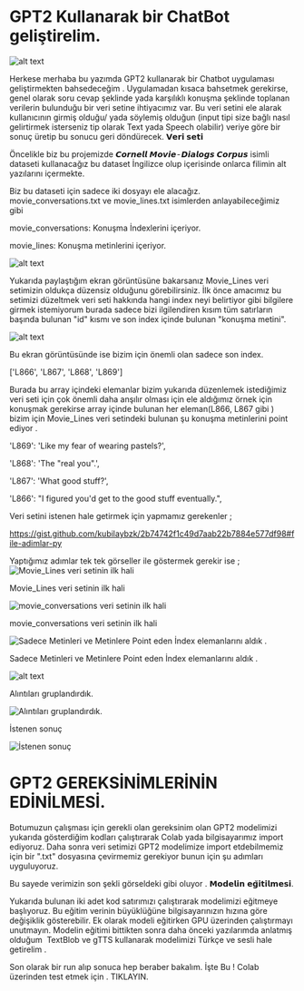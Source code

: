 # GPT2 Kullanarak bir ChatBot geliştirelim.

![alt text](https://miro.medium.com/max/2800/0*SS2dhjs-1K2uUwwe.jpeg)

Herkese merhaba bu yazımda GPT2 kullanarak bir Chatbot uygulaması geliştirmekten bahsedeceğim . Uygulamadan kısaca bahsetmek gerekirse, genel olarak soru cevap şeklinde yada karşılıklı konuşma şeklinde toplanan verilerin bulunduğu bir veri setine ihtiyacımız var. Bu veri setini ele alarak kullanıcının girmiş olduğu/ yada söylemiş olduğun (input tipi size bağlı nasıl gelirtirmek isterseniz tip olarak Text yada Speech olabilir) veriye göre bir sonuç üretip bu sonucu geri döndürecek.
𝗩𝗲𝗿𝗶 𝘀𝗲𝘁𝗶

Öncelikle biz bu projemizde 𝘾𝙤𝙧𝙣𝙚𝙡𝙡 𝙈𝙤𝙫𝙞𝙚 - 𝘿𝙞𝙖𝙡𝙤𝙜𝙨 𝘾𝙤𝙧𝙥𝙪𝙨 isimli dataseti kullanacağız bu dataset İngilizce olup içerisinde onlarca filimin alt yazılarını içermekte.


Biz bu dataseti için sadece iki dosyayı ele alacağız. 
movie_conversations.txt ve movie_lines.txt isimlerden anlayabileceğimiz gibi 

movie_conversations: Konuşma İndexlerini içeriyor. 

movie_lines: Konuşma metinlerini içeriyor.


![alt text](https://miro.medium.com/max/2588/1*oimEe74o_u50Bavp9Y4nrQ.png)


Yukarıda paylaştığım ekran görüntüsüne bakarsanız Movie_Lines veri setimizin oldukça düzensiz olduğunu görebilirsiniz. İlk önce amacımız bu setimizi düzeltmek veri seti hakkında hangi index neyi belirtiyor gibi bilgilere girmek istemiyorum burada sadece bizi ilgilendiren kısım tüm satırların başında bulunan "id" kısmı ve son index içinde bulunan "konuşma metini".

![alt text](https://miro.medium.com/max/1086/1*yR_bim7nbV7d5RE4F4jNyA.png)

Bu ekran görüntüsünde ise bizim için önemli olan sadece son index.

['L866', 'L867', 'L868', 'L869']

Burada bu array içindeki elemanlar bizim yukarıda düzenlemek istediğimiz veri seti için çok önemli daha anşılır olması için ele aldığımız örnek için konuşmak gerekirse array içinde bulunan her eleman(L866, L867 gibi ) bizim için Movie_Lines veri setindeki bulunan şu konuşma metinlerini point ediyor .

'L869': 'Like my fear of wearing pastels?',

'L868': 'The "real you".',

'L867': 'What good stuff?', 

'L866': "I figured you'd get to the good stuff eventually.",

Veri setini istenen hale getirmek için yapmamız gerekenler ;

https://gist.github.com/kubilaybzk/2b74742f1c49d7aab22b7884e577df98#file-adimlar-py



Yaptığımız adımlar tek tek görseller ile göstermek gerekir ise ;
![Movie_Lines veri setinin ilk hali ](https://miro.medium.com/max/700/1*nmsVzaG3uMbHZzD3kVYahg.png)

Movie_Lines veri setinin ilk hali

![movie_conversations veri setinin ilk hali](https://miro.medium.com/max/700/1*18tILSD37gp8NWBkC1lpTQ.png)

movie_conversations veri setinin ilk hali

![Sadece Metinleri ve Metinlere Point eden İndex elemanlarını aldık .](https://miro.medium.com/max/700/1*jLx8_XtfGbTzdL8zu2dCjQ.png)

Sadece Metinleri ve Metinlere Point eden İndex elemanlarını aldık .

![alt text](https://miro.medium.com/max/700/1*y26xC0Gcg2WY4GJEN08Y0A.png)

Alıntıları gruplandırdık.

![Alıntıları gruplandırdık.](https://miro.medium.com/max/700/1*5w9a_RM3YK2iEH43QpmwiQ.png)

İstenen sonuç

![İstenen sonuç](https://miro.medium.com/max/700/1*5w9a_RM3YK2iEH43QpmwiQ.png)






# GPT2 GEREKSİNİMLERİNİN EDİNİLMESİ.

Botumuzun çalışması için gerekli olan gereksinim olan GPT2 modelimizi yukarıda gösterdiğim kodları çalıştırarak Colab yada bilgisayarımız import ediyoruz. Daha sonra veri setimizi GPT2 modelimize import etdebilmemiz için bir ".txt" dosyasına çevirmemiz gerekiyor bunun için şu adımları uyguluyoruz.

Bu sayede verimizin son şekli görseldeki gibi oluyor .
𝗠𝗼𝗱𝗲𝗹𝗶𝗻 𝗲𝗴̆𝗶𝘁𝗶𝗹𝗺𝗲𝘀𝗶.

Yukarıda bulunan iki adet kod satırımızı çalıştırarak modelimizi eğitmeye başlıyoruz. Bu eğitim verinin büyüklüğüne bilgisayarınızın hızına göre değişiklik gösterebilir. Ek olarak modeli eğitirken GPU üzerinden çalıştırmayı unutmayın.
Modelin eğitimi bittikten sonra daha önceki yazılarımda anlatmış olduğum 
TextBlob ve gTTS kullanarak modelimizi Türkçe ve sesli hale getirelim .

Son olarak bir run alıp sonuca hep beraber bakalım. İşte Bu !
Colab üzerinden test etmek için . TIKLAYIN.
